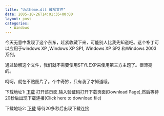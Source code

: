```yaml
---
title: "Uxtheme.dll 破解文件"
date: 2005-10-26T14:01:35+00:00
layout: post
categories:
  - Windows
---
```

今天无意中发现了这个东东，赶紧收藏下来，可能别人比我先知道吧。这个补丁可以应用于windows XP ,Windows XP SP1, Windows XP SP2 和Windows 2003系列。

通过破解这个文件，我们就不需要使用STYLEXP来使用第三方主题了。很漂亮的。
<!--more-->

呵呵，就在不贴图片了。个中奇妙，只有装了才知道哦。

下载地址1: [下载](http://d.turboupload.com/d/941711/uxtheme_v5.0.zip.html) 打开该页面,输入验证码打开下载页面(Download Page),然后等待20秒后出现下载连接(Click here to download file)

下载地址2: [下载](http://www.axifile.com/?5118117) 等待20多秒后出现下载连接
